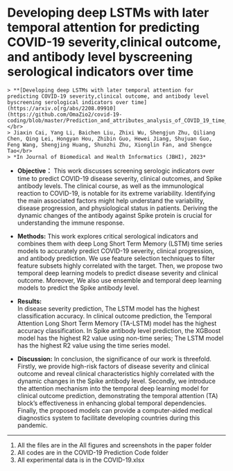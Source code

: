 # Developing deep LSTMs with later temporal attention for predicting COVID-19 severity,clinical outcome, and antibody level byscreening serological indicators over time


    > **[Developing deep LSTMs with later temporal attention for predicting COVID-19 severity,clinical outcome, and antibody level byscreening serological indicators over time](https://arxiv.o[rg/abs/2208.09910]  (https://github.com/OmaZio2/covid-19-coding/blob/master/Prediction_and_attributes_analysis_of_COVID_19_time_series_by_ensemble_learning_and_temporal_deep_learning_models_second_mini_revision_for_share.pdf))**</br>
    > Jiaxin Cai, Yang Li, Baichen Liu, Zhixi Wu, Shengjun Zhu, Qiliang Chen, Qing Lei, Hongyan Hou, Zhibin Guo, Hewei Jiang, Shujuan Guo, Feng Wang, Shengjing Huang, Shunzhi Zhu, Xionglin Fan, and Shengce             Tao</br>
    > *In Journal of Biomedical and Health Informatics (JBHI), 2023*
 
- **Objective：**
    This work discusses screening serologic indicators over time to predict COVID-19 disease severity, clinical outcomes, and Spike antibody levels. The clinical course, as well as the immunological reaction to COVID-19, is notable for its extreme variability. Identifying the main associated factors might help understand the variability, disease progression, and physiological status in patients. Deriving the dynamic changes of the antibody against Spike protein is crucial for understanding the immune response.

- **Methods:**
    This work explores critical serological indicators and combines them with deep Long Short Term Memory (LSTM) time series models to accurately predict COVID-19 severity, clinical progression, and antibody prediction. We use feature selection techniques to filter feature subsets highly correlated with the target. Then, we propose two temporal deep learning models to predict disease severity and clinical outcome. Moreover, We also use ensemble and temporal deep learning models to predict the Spike antibody level.
- **Results:**  
    In disease severity prediction, The LSTM model
has the highest classification accuracy. In clinical outcome prediction, the Temporal Attention Long Short Term Memory (TA-LSTM) model has the highest accuracy classification. In Spike antibody level prediction, the XGBoost model
has the highest R2 value using non-time series; The LSTM model has the highest R2 value using the time series model.
- **Discussion:**
    In conclusion, the significance of our work is threefold. 
  Firstly, we provide high-risk factors of disease
severity and clinical outcome and reveal clinical characteristics highly correlated with the dynamic changes in the Spike antibody level. Secondly, we introduce the attention mechanism into the temporal deep learning model
for clinical outcome prediction, demonstrating the temporal
attention (TA) block’s effectiveness in enhancing global
temporal dependencies. Finally, the proposed models can provide a computer-aided medical diagnostics system to facilitate developing countries during this pandemic.

----------

1. All the files are in the All figures and screenshots in the paper folder
2. All codes are in the COVID-19 Prediction Code folder
3. All experimental data is in the COVID-19.xlsx
